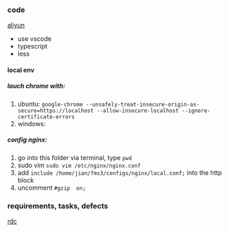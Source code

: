 ### code
[aliyun](https://code.aliyun.com/43747-cnsower-git/fms3-frontend?spm=a2111a.8458726.0.0.6c6c3531FRe9ro)
* use vscode
* typescript
* less

#### local env
##### lauch chrome with:
1. ubuntu: ``google-chrome --unsafely-treat-insecure-origin-as-secure=https://localhost --allow-insecure-localhost --ignore-certificate-errors``
2. windows:

##### config nginx:
1. go into this folder via terminal, type ``pwd``
1. sudo vim ``sudo vim /etc/nginx/nginx.conf``
1. add ``include /home/jian/fms3/configs/nginx/local.conf;`` into the http block
1. uncomment ``#gzip  on;``

### requirements, tasks, defects
[rdc](https://rdc.aliyun.com/project/251456/sprint?spm=a2c40.cloud_prod_task_list.0.0.wZsB2j#)


